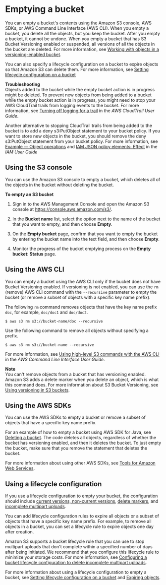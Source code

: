 # Emptying a bucket<a name="empty-bucket"></a>

You can empty a bucket's contents using the Amazon S3 console, AWS SDKs, or AWS Command Line Interface \(AWS CLI\)\. When you empty a bucket, you delete all the objects, but you keep the bucket\. After you empty a bucket, it cannot be undone\. When you empty a bucket that has S3 Bucket Versioning enabled or suspended, all versions of all the objects in the bucket are deleted\. For more information, see [Working with objects in a versioning\-enabled bucket](manage-objects-versioned-bucket.md)\.

You can also specify a lifecycle configuration on a bucket to expire objects so that Amazon S3 can delete them\. For more information, see [Setting lifecycle configuration on a bucket](how-to-set-lifecycle-configuration-intro.md)

**Troubleshooting**  
Objects added to the bucket while the empty bucket action is in progress might be deleted\. To prevent new objects from being added to a bucket while the empty bucket action is in progress, you might need to stop your AWS CloudTrail trails from logging events to the bucket\. For more information, see [Turning off logging for a trail](https://docs.aws.amazon.com/awscloudtrail/latest/userguide/cloudtrail-delete-trails-console.html) in the *AWS CloudTrail User Guide*\.

Another alternative to stopping CloudTrail trails from being added to the bucket is to add a deny s3:PutObject statement to your bucket policy\. If you want to store new objects in the bucket, you should remove the deny s3:PutObject statement from your bucket policy\. For more information, see [Example — Object operations](using-with-s3-actions.md#using-with-s3-actions-related-to-objects) and [IAM JSON policy elements: Effect](https://docs.aws.amazon.com/IAM/latest/UserGuide/reference_policies_elements_effect.html) in the *IAM User Guide* 

## Using the S3 console<a name="empty-bucket-console"></a>

You can use the Amazon S3 console to empty a bucket, which deletes all of the objects in the bucket without deleting the bucket\. 

**To empty an S3 bucket**

1. Sign in to the AWS Management Console and open the Amazon S3 console at [https://console\.aws\.amazon\.com/s3/](https://console.aws.amazon.com/s3/)\.

1. In the **Bucket name** list, select the option next to the name of the bucket that you want to empty, and then choose **Empty**\.

1. On the **Empty bucket** page, confirm that you want to empty the bucket by entering the bucket name into the text field, and then choose **Empty**\.

1. Monitor the progress of the bucket emptying process on the **Empty bucket: Status** page\.

## Using the AWS CLI<a name="empty-bucket-awscli"></a>

You can empty a bucket using the AWS CLI only if the bucket does not have Bucket Versioning enabled\. If versioning is not enabled, you can use the `rm` \(remove\) AWS CLI command with the `--recursive` parameter to empty the bucket \(or remove a subset of objects with a specific key name prefix\)\. 

The following `rm` command removes objects that have the key name prefix `doc`, for example, `doc/doc1` and `doc/doc2`\.

```
$ aws s3 rm s3://bucket-name/doc --recursive
```

Use the following command to remove all objects without specifying a prefix\.

```
$ aws s3 rm s3://bucket-name --recursive
```

For more information, see [Using high\-level S3 commands with the AWS CLI](https://docs.aws.amazon.com/cli/latest/userguide/using-s3-commands.html) in the *AWS Command Line Interface User Guide*\.

**Note**  
You can't remove objects from a bucket that has versioning enabled\. Amazon S3 adds a delete marker when you delete an object, which is what this command does\. For more information about S3 Bucket Versioning, see [Using versioning in S3 buckets](Versioning.md)\.

## Using the AWS SDKs<a name="empty-bucket-awssdks"></a>

You can use the AWS SDKs to empty a bucket or remove a subset of objects that have a specific key name prefix\.

For an example of how to empty a bucket using AWS SDK for Java, see [Deleting a bucket](delete-bucket.md)\. The code deletes all objects, regardless of whether the bucket has versioning enabled, and then it deletes the bucket\. To just empty the bucket, make sure that you remove the statement that deletes the bucket\. 

For more information about using other AWS SDKs, see [Tools for Amazon Web Services](https://aws.amazon.com/tools/)\.

## Using a lifecycle configuration<a name="empty-bucket-lifecycle"></a>

If you use a lifecycle configuration to empty your bucket, the configuration should include [current versions, non\-current versions](https://docs.aws.amazon.com/AmazonS3/latest/userguide/versioning-workflows.html), [delete markers](https://docs.aws.amazon.com/AmazonS3/latest/userguide/DeleteMarker.html), and [incomplete multipart uploads](https://docs.aws.amazon.com/AmazonS3/latest/userguide/mpu-abort-incomplete-mpu-lifecycle-config.html)\.

You can add lifecycle configuration rules to expire all objects or a subset of objects that have a specific key name prefix\. For example, to remove all objects in a bucket, you can set a lifecycle rule to expire objects one day after creation\.

Amazon S3 supports a bucket lifecycle rule that you can use to stop multipart uploads that don't complete within a specified number of days after being initiated\. We recommend that you configure this lifecycle rule to minimize your storage costs\. For more information, see [Configuring a bucket lifecycle configuration to delete incomplete multipart uploads](mpu-abort-incomplete-mpu-lifecycle-config.md)\.

For more information about using a lifecycle configuration to empty a bucket, see [Setting lifecycle configuration on a bucket](how-to-set-lifecycle-configuration-intro.md) and [Expiring objects](lifecycle-expire-general-considerations.md)\.